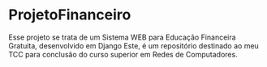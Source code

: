 # ProjetoFinanceiro
Esse projeto se trata de um Sistema WEB para Educação Financeira Gratuita, desenvolvido em Django
Este, é um repositório destinado ao meu TCC para conclusão do curso superior em Redes de Computadores.
